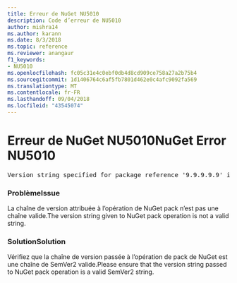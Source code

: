 ```yaml
---
title: Erreur de NuGet NU5010
description: Code d’erreur de NU5010
author: mishra14
ms.author: karann
ms.date: 8/3/2018
ms.topic: reference
ms.reviewer: anangaur
f1_keywords:
- NU5010
ms.openlocfilehash: fc05c31e4c0ebf0db4d8cd909ce758a27a2b75b4
ms.sourcegitcommit: 1d1406764c6af5fb7801d462e0c4afc9092fa569
ms.translationtype: MT
ms.contentlocale: fr-FR
ms.lasthandoff: 09/04/2018
ms.locfileid: "43545074"
---
```

# <a name="nuget-error-nu5010"></a><span data-ttu-id="5e3ad-103">Erreur de NuGet NU5010</span><span class="sxs-lookup"><span data-stu-id="5e3ad-103">NuGet Error NU5010</span></span>
<pre>Version string specified for package reference '9.9.9.9.9' is invalid.</pre>

### <a name="issue"></a><span data-ttu-id="5e3ad-104">Problème</span><span class="sxs-lookup"><span data-stu-id="5e3ad-104">Issue</span></span>

<span data-ttu-id="5e3ad-105">La chaîne de version attribuée à l’opération de NuGet pack n’est pas une chaîne valide.</span><span class="sxs-lookup"><span data-stu-id="5e3ad-105">The version string given to NuGet pack operation is not a valid string.</span></span>


### <a name="solution"></a><span data-ttu-id="5e3ad-106">Solution</span><span class="sxs-lookup"><span data-stu-id="5e3ad-106">Solution</span></span>

<span data-ttu-id="5e3ad-107">Vérifiez que la chaîne de version passée à l’opération de pack de NuGet est une chaîne de SemVer2 valide.</span><span class="sxs-lookup"><span data-stu-id="5e3ad-107">Please ensure that the version string passed to NuGet pack operation is a valid SemVer2 string.</span></span>


